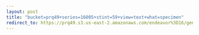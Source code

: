```yaml
---
layout: post
title: "bucket=prq49+series=16005+stint=59+view=text+what=specimen"
redirect_to: https://prq49.s3.us-east-2.amazonaws.com/endeavor%3D16/genomes/stage%3D0%2Bwhat%3Dgenerated/stint%3D59/series%3D16005/a%3Dgenome%2Bcriteria%3Dabundance%2Bmorph%3Dwildtype%2Bproc%3D0%2Bseries%3D16005%2Bstint%3D59%2Bthread%3D0%2Bvariation%3Dmaster%2Bext%3D.json.gz
---
```

